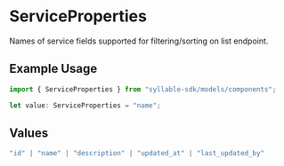 # ServiceProperties

Names of service fields supported for filtering/sorting on list endpoint.

## Example Usage

```typescript
import { ServiceProperties } from "syllable-sdk/models/components";

let value: ServiceProperties = "name";
```

## Values

```typescript
"id" | "name" | "description" | "updated_at" | "last_updated_by"
```
